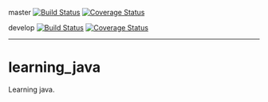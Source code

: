 master [![Build Status](https://travis-ci.org/naotawool/learning_java.png?branch=master)](https://travis-ci.org/naotawool/learning_java)
 [![Coverage Status](https://coveralls.io/repos/naotawool/learning_java/badge.png?branch=master)](https://coveralls.io/r/naotawool/learning_java?branch=master)

develop [![Build Status](https://travis-ci.org/naotawool/learning_java.png?branch=develop)](https://travis-ci.org/naotawool/learning_java)
 [![Coverage Status](https://coveralls.io/repos/naotawool/learning_java/badge.png?branch=develop)](https://coveralls.io/r/naotawool/learning_java?branch=develop)

----
learning_java
=============

Learning java.
